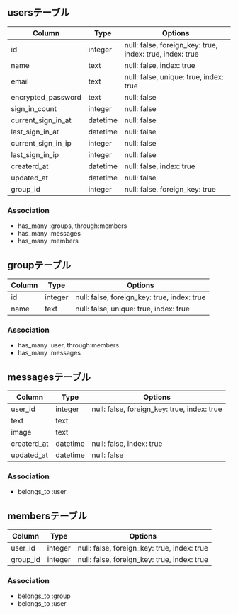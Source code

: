 ## usersテーブル

|Column|Type|Options|
|------|----|-------|
|id|integer|null: false, foreign_key: true, index: true, index: true|
|name|text|null: false, index: true|
|email|text|null: false, unique: true, index: true|
|encrypted_password|text|null: false|
|sign_in_count|integer|null: false|
|current_sign_in_at|datetime|null: false|
|last_sign_in_at|datetime|null: false|
|current_sign_in_ip|integer|null: false|
|last_sign_in_ip|integer|null: false|
|createrd_at|datetime|null: false, index: true|
|updated_at|datetime|null: false|
|group_id|integer|null: false, foreign_key: true|

### Association
- has_many :groups, through:members
- has_many :messages
- has_many :members

## groupテーブル

|Column|Type|Options|
|------|----|-------|
|id|integer|null: false, foreign_key: true, index: true|
|name|text|null: false, unique: true, index: true|

### Association
- has_many :user, through:members
- has_many :messages

## messagesテーブル

|Column|Type|Options|
|------|----|-------|
|user_id|integer|null: false, foreign_key: true, index: true|
|text|text|
|image|text|
|createrd_at|datetime|null: false, index: true|
|updated_at|datetime|null: false|

### Association
- belongs_to :user


## membersテーブル

|Column|Type|Options|
|------|----|-------|
|user_id|integer|null: false, foreign_key: true, index: true|
|group_id|integer|null: false, foreign_key: true, index: true|

### Association
- belongs_to :group
- belongs_to :user
